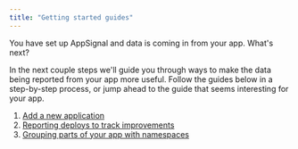 ```yaml
---
title: "Getting started guides"
---
```


You have set up AppSignal and data is coming in from your app. What's next?

In the next couple steps we'll guide you through ways to make the data being reported from your app more useful. Follow the guides below in a step-by-step process, or jump ahead to the guide that seems interesting for your app.

1. [Add a new application](/guides/new-application.html)
1. [Reporting deploys to track improvements](/guides/deploy-markers.html)
1. [Grouping parts of your app with namespaces](/guides/namespaces.html)
